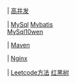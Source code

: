 

| [高并发](https://mp.weixin.qq.com/s/h8y2tEnOHdJMYNWOw8Balw)

|  [MySql](https://mp.weixin.qq.com/s/gkc-3s-doo_XhqmjJm2odw)    [Mybatis](https://mp.weixin.qq.com/s/gkc-3s-doo_XhqmjJm2odw)     
[MySql10wen](https://mp.weixin.qq.com/s/g_S0DxlrJoTt5gpezBWpxg)

| [Maven](https://mp.weixin.qq.com/s/J5cbxXjAjf-ytHKL3FGGew)

| [Nginx](https://mp.weixin.qq.com/s/eF5LcW2GI6ZylDJNIK4nzw)

| [Leetcode方法](https://mp.weixin.qq.com/s/bInLFTP8lZA20fQ82OrVQQ) [红黑树](https://mp.weixin.qq.com/s/r6foXjNHmU0l_fzrMqxG7Q)
